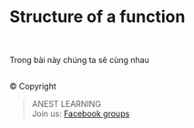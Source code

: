 # Structure of a function

<br />

Trong bài này chúng ta sẽ cùng nhau


##  

© Copyright
> ANEST LEARNING  
> Join us: [Facebook groups](https://www.facebook.com/groups/anest.learning/)
